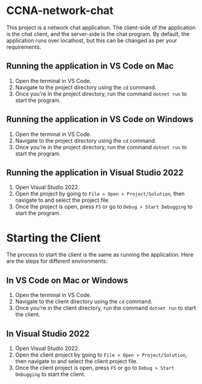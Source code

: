 # CCNA-network-chat

This project is a network chat application. The client-side of the application is the chat client, and the server-side is the chat program. By default, the application runs over localhost, but this can be changed as per your requirements.

## Running the application in VS Code on Mac

1. Open the terminal in VS Code.
2. Navigate to the project directory using the `cd` command.
3. Once you're in the project directory, run the command `dotnet run` to start the program.

## Running the application in VS Code on Windows

1. Open the terminal in VS Code.
2. Navigate to the project directory using the `cd` command.
3. Once you're in the project directory, run the command `dotnet run` to start the program.

## Running the application in Visual Studio 2022

1. Open Visual Studio 2022.
2. Open the project by going to `File > Open > Project/Solution`, then navigate to and select the project file.
3. Once the project is open, press `F5` or go to `Debug > Start Debugging` to start the program.

# Starting the Client

The process to start the client is the same as running the application. Here are the steps for different environments:

## In VS Code on Mac or Windows

1. Open the terminal in VS Code.
2. Navigate to the client directory using the `cd` command.
3. Once you're in the client directory, run the command `dotnet run` to start the client.

## In Visual Studio 2022

1. Open Visual Studio 2022.
2. Open the client project by going to `File > Open > Project/Solution`, then navigate to and select the client project file.
3. Once the client project is open, press `F5` or go to `Debug > Start Debugging` to start the client.
